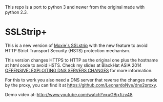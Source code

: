 This repo is a port to python 3 and newer from the original made with python 2.3.

SSLStrip+
=========

This is a new version of [Moxie´s SSLstrip](http://www.thoughtcrime.org/software/sslstrip/) with the new feature to avoid HTTP Strict Transport Security (HSTS) protection mechanism.  
  
This version changes HTTPS to HTTP as the original one plus the hostname at html code to avoid HSTS. Check my slides at BlackHat ASIA 2014 [OFFENSIVE: EXPLOITING DNS SERVERS CHANGES](http://www.slideshare.net/Fatuo__/offensive-exploiting-dns-servers-changes-blackhat-asia-2014) for more information.  
  
For this to work you also need a DNS server that reverse the changes made by the proxy, you can find it at https://github.com/LeonardoNve/dns2proxy.


Demo video at: http://www.youtube.com/watch?v=uGBjxfizy48
